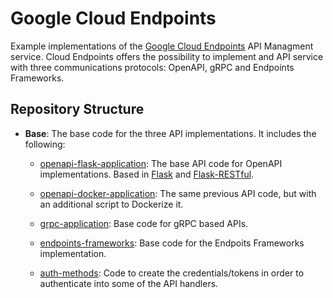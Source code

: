# Google Cloud Endpoints #

Example implementations of the [Google Cloud Endpoints](https://cloud.google.com/endpoints/) API Managment service. 
Cloud Endpoints offers the possibility to implement and API service with three communications protocols: OpenAPI, gRPC and Endpoints Frameworks.

## Repository Structure ##

* **Base**: The base code for the three API implementations. It includes the following:

    * [openapi-flask-application](/base/openapi-flask-application): The base API code for OpenAPI implementations. Based in [Flask](http://flask.pocoo.org/) and  [Flask-RESTful](https://flask-restful.readthedocs.io/en/latest/).
    
    * [openapi-docker-application](/base/openapi-docker-application): The same previous API code, but with an additional script to Dockerize it.
    
    * [grpc-application](/base/grpc-application): Base code for gRPC based APIs.
    
    * [endpoints-frameworks](/base/endpoints-frameworks): Base code for the Endpoits Frameworks implementation.
    
    * [auth-methods](/base/auth-methods): Code to create the credentials/tokens in order to authenticate into some of the API handlers.
